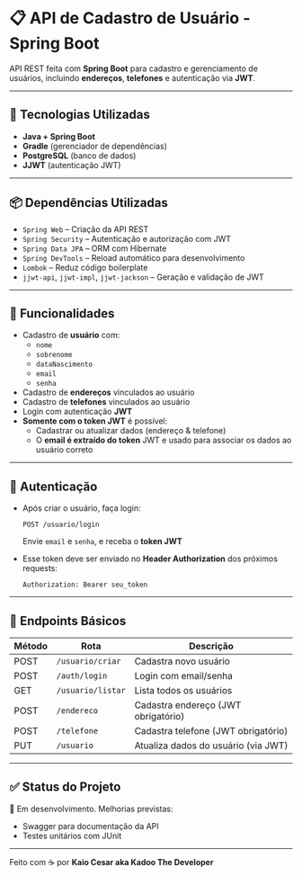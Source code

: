 # 📋 API de Cadastro de Usuário - Spring Boot

API REST feita com **Spring Boot** para cadastro e gerenciamento de usuários, incluindo **endereços**, **telefones** e autenticação via **JWT**.

---

## 🚀 Tecnologias Utilizadas

- **Java + Spring Boot**
- **Gradle** (gerenciador de dependências)
- **PostgreSQL** (banco de dados)
- **JJWT** (autenticação JWT)

---

## 📦 Dependências Utilizadas

- `Spring Web` – Criação da API REST  
- `Spring Security` – Autenticação e autorização com JWT  
- `Spring Data JPA` – ORM com Hibernate  
- `Spring DevTools` – Reload automático para desenvolvimento  
- `Lombok` – Reduz código boilerplate  
- `jjwt-api`, `jjwt-impl`, `jjwt-jackson` – Geração e validação de JWT

---

## 🧾 Funcionalidades

- Cadastro de **usuário** com:
  - `nome`
  - `sobrenome`
  - `dataNascimento`
  - `email`
  - `senha`
- Cadastro de **endereços** vinculados ao usuário
- Cadastro de **telefones** vinculados ao usuário
- Login com autenticação **JWT**
- **Somente com o token JWT** é possível:
  - Cadastrar ou atualizar dados (endereço & telefone)
  - O **email é extraído do token** JWT e usado para associar os dados ao usuário correto

---

## 🔐 Autenticação

- Após criar o usuário, faça login:
  ```
  POST /usuario/login
  ```
  Envie `email` e `senha`, e receba o **token JWT**

- Esse token deve ser enviado no **Header Authorization** dos próximos requests:
  ```
  Authorization: Bearer seu_token
  ```

---

## 🧪 Endpoints Básicos

| Método | Rota              | Descrição                           |
|--------|-------------------|-------------------------------------|
| POST   | `/usuario/criar`  | Cadastra novo usuário               |
| POST   | `/auth/login`     | Login com email/senha               |
| GET    | `/usuario/listar` | Lista todos os usuários             |
| POST   | `/endereco`       | Cadastra endereço (JWT obrigatório) |
| POST   | `/telefone`       | Cadastra telefone (JWT obrigatório) |
| PUT    | `/usuario`        | Atualiza dados do usuário (via JWT) |

---

## ✅ Status do Projeto

🚧 Em desenvolvimento. Melhorias previstas:
- Swagger para documentação da API  
- Testes unitários com JUnit  

---

Feito com ☕ por **Kaio Cesar aka Kadoo The Developer**
